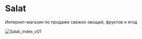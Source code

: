 # Salat

Интернет-магазин по продаже свежих овощей, фруктов и ягод

![Salat_index_v01](https://user-images.githubusercontent.com/62849901/147353591-d4eb5e81-64af-4be7-a888-0e2c72403526.png)

